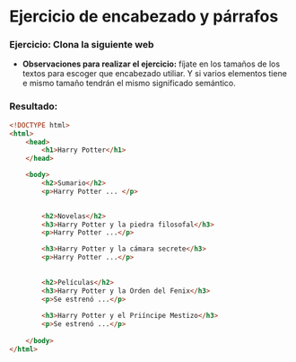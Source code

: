 # Ejercicio de encabezado y párrafos

### Ejercicio: Clona la siguiente web

* __Observaciones para realizar el ejercicio:__ fíjate en los tamaños de los textos para escoger que encabezado utiliar. Y si varios elementos tiene e mismo tamaño tendrán el mismo significado semántico.

### Resultado:

~~~html
<!DOCTYPE html>
<html>
    <head>
        <h1>Harry Potter</h1>
    </head>

    <body>
        <h2>Sumario</h2>
        <p>Harry Potter ... </p>

        
        <h2>Novelas</h2>
        <h3>Harry Potter y la piedra filosofal</h3>
        <p>Harry Potter ...</p>

        <h3>Harry Potter y la cámara secrete</h3>
        <p>Harry Potter ...</p>
        
        
        <h2>Películas</h2>
        <h3>Harry Potter y la Orden del Fenix</h3>
        <p>Se estrenó ...</p>
        
        <h3>Harry Potter y el Priíncipe Mestizo</h3>
        <p>Se estrenó ...</p>
        
    </body>
</html>
~~~